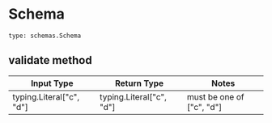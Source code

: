 # Schema
```
type: schemas.Schema
```

## validate method
Input Type | Return Type | Notes
------------ | ------------- | -------------
typing.Literal["c", "d"] | typing.Literal["c", "d"] | must be one of ["c", "d"]
